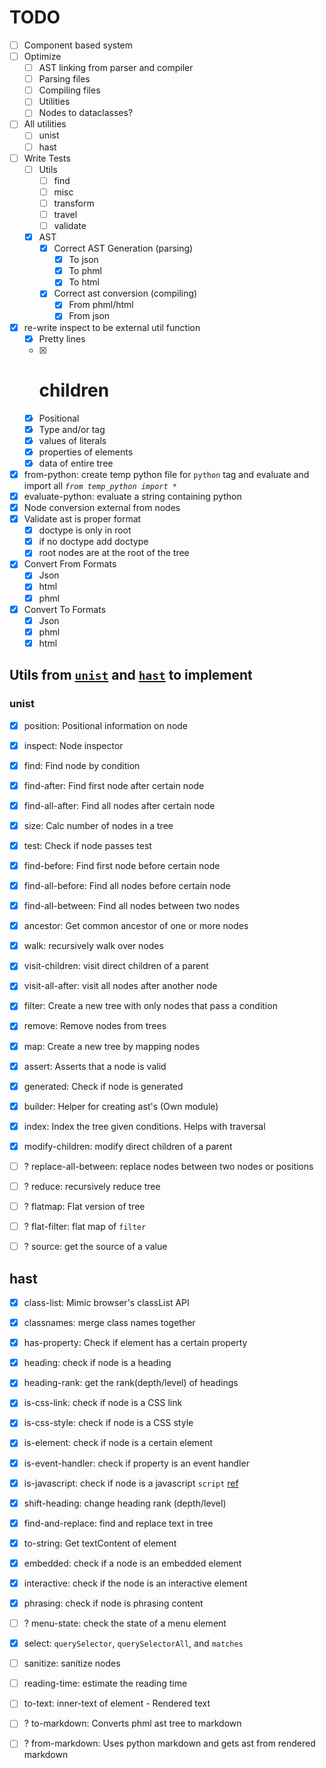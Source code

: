 # TODO
- [ ] Component based system
- [ ] Optimize
  - [ ] AST linking from parser and compiler
  - [ ] Parsing files
  - [ ] Compiling files
  - [ ] Utilities
  - [ ] Nodes to dataclasses?
- [ ] All utilities
  - [ ] unist
  - [ ] hast
- [ ] Write Tests
  - [ ] Utils
    - [ ] find
    - [ ] misc
    - [ ] transform
    - [ ] travel
    - [ ] validate
  - [x] AST
    - [x] Correct AST Generation (parsing)
      - [x] To json
      - [x] To phml
      - [x] To html
    - [x] Correct ast conversion (compiling)
      - [x] From phml/html
      - [x] From json
- [x] re-write inspect to be external util function
  - [x] Pretty lines
  - [x] # children
  - [x] Positional
  - [x] Type and/or tag
  - [x] values of literals
  - [x] properties of elements
  - [x] data of entire tree
- [x] from-python: create temp python file for `python` tag and evaluate and import all *`from temp_python import *`*
- [x] evaluate-python: evaluate a string containing python
- [x] Node conversion external from nodes
- [x] Validate ast is proper format
  - [x] doctype is only in root
  - [x] if no doctype add doctype
  - [x] root nodes are at the root of the tree
- [x] Convert From Formats
  - [x] Json
  - [x] html
  - [x] phml
- [x] Convert To Formats
  - [x] Json
  - [x] phml
  - [x] html

## Utils from [`unist`](https://github.com/syntax-tree/unist#list-of-utilities) and [`hast`](https://github.com/syntax-tree/hast#list-of-utilities) to implement

### unist
- [x] position: Positional information on node
- [x] inspect: Node inspector
- [x] find: Find node by condition
- [x] find-after: Find first node after certain node
- [x] find-all-after: Find all nodes after certain node
- [x] size: Calc number of nodes in a tree
- [x] test: Check if node passes test
- [x] find-before: Find first node before certain node
- [x] find-all-before: Find all nodes before certain node
- [x] find-all-between: Find all nodes between two nodes
- [x] ancestor: Get common ancestor of one or more nodes

- [x] walk: recursively walk over nodes
- [x] visit-children: visit direct children of a parent
- [x] visit-all-after: visit all nodes after another node

- [x] filter: Create a new tree with only nodes that pass a condition
- [x] remove: Remove nodes from trees
- [x] map: Create a new tree by mapping nodes

- [x] assert: Asserts that a node is valid
- [x] generated: Check if node is generated
 
- [x] builder: Helper for creating ast's (Own module)
- [x] index: Index the tree given conditions. Helps with traversal
- [x] modify-children: modify direct children of a parent

- [ ] ? replace-all-between: replace nodes between two nodes or positions
- [ ] ? reduce: recursively reduce tree
- [ ] ? flatmap: Flat version of tree
- [ ] ? flat-filter: flat map of `filter`
- [ ] ? source: get the source of a value

## hast
- [x] class-list: Mimic browser's classList API
- [x] classnames: merge class names together
- [x] has-property: Check if element has a certain property
- [x] heading: check if node is a heading
- [x] heading-rank: get the rank(depth/level) of headings
- [x] is-css-link: check if node is a CSS link
- [x] is-css-style: check if node is a CSS style
- [x] is-element: check if node is a certain element
- [x] is-event-handler: check if property is an event handler
- [x] is-javascript: check if node is a javascript `script` [ref](https://html.spec.whatwg.org/#category-label)
- [x] shift-heading: change heading rank (depth/level)
- [x] find-and-replace: find and replace text in tree
- [x] to-string: Get textContent of element

- [x] embedded: check if a node is an embedded element
- [x] interactive: check if the node is an interactive element
- [x] phrasing: check if node is phrasing content
- [ ] ? menu-state: check the state of a menu element

- [x] select: `querySelector`, `querySelectorAll`, and `matches`
- [ ] sanitize: sanitize nodes
- [ ] reading-time: estimate the reading time
- [ ] to-text: inner-text of element - Rendered text

- [ ] ? to-markdown: Converts phml ast tree to markdown
- [ ] ? from-markdown: Uses python markdown and gets ast from rendered markdown
